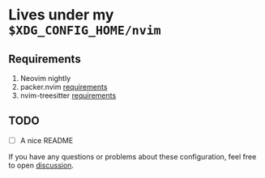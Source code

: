 # Lives under my `$XDG_CONFIG_HOME/nvim`

## Requirements

1. Neovim nightly
2. packer.nvim [requirements](https://github.com/wbthomason/packer.nvim#requirements)
3. nvim-treesitter [requirements](https://github.com/nvim-treesitter/nvim-treesitter#requirements)

## TODO

- [ ] A nice README

If you have any questions or problems about these configuration, feel free to
open [discussion][1].

[1]: https://github.com/fitrh/init.nvim/discussions/new
